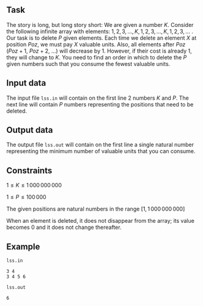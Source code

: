 ## Task

The story is long, but long story short: We are given a number $K$. Consider the following infinite array with elements: $1, 2, 3, \dots, K, 1, 2, 3, \dots, K, 1, 2, 3, \dots$ . Our task is to delete $P$ given elements. Each time we delete an element $X$ at position $Poz$, we must pay $X$ valuable units. Also, all elements after $Poz$ ($Poz + 1$, $Poz + 2$, $\dots$) will decrease by $1$. However, if their cost is already $1$, they will change to $K$. You need to find an order in which to delete the $P$ given numbers such that you consume the fewest valuable units.

## Input data

The input file `lss.in` will contain on the first line $2$ numbers $K$ and $P$. The next line will contain $P$ numbers representing the positions that need to be deleted.

## Output data

The output file `lss.out` will contain on the first line a single natural number representing the minimum number of valuable units that you can consume.

## Constraints

$1 \leq K \leq 1\,000\,000\,000$

$1 \leq P \leq 100\,000$

The given positions are natural numbers in the range $[1, 1\,000\,000\,000]$

When an element is deleted, it does not disappear from the array; its value becomes $0$ and it does not change thereafter.

## Example

`lss.in`

```
3 4
3 4 5 6
```

`lss.out`

```
6
```